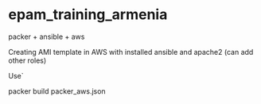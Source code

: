 # epam_training_armenia
packer + ansible + aws 

Creating AMI template in AWS with installed ansible and apache2 (can add other roles)

Use`

packer build packer_aws.json
